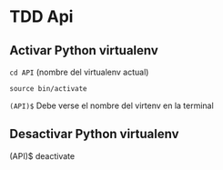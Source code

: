 # TDD Api

## Activar Python virtualenv

`cd API` (nombre del virtualenv actual)

`source bin/activate`

`(API)$` Debe verse el nombre del virtenv en la terminal


## Desactivar Python virtualenv

(API)$ deactivate
